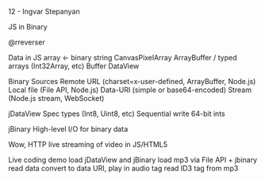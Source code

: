 12 - Ingvar Stepanyan

JS in Binary

@rreverser

Data in JS
	array <- binary string
	CanvasPixelArray
	ArrayBuffer / typed arrays (Int32Array, etc)
	Buffer
	DataView

Binary Sources
	Remote URL (charset=x-user-defined, ArrayBuffer, Node.js)
	Local file (File API, Node.js)
	Data-URI (simple or base64-encoded)
	Stream (Node.js stream, WebSocket)

jDataView
	Spec types (Int8, Uint8, etc)
	Sequential write
	64-bit ints

jBinary
	High-level I/O for binary data

Wow, HTTP live streaming of video in JS/HTML5

Live coding demo
	load jDataView and jBinary
	load mp3 via File API + jbinary
	read data
	convert to data URI, play in audio tag
	read ID3 tag from mp3